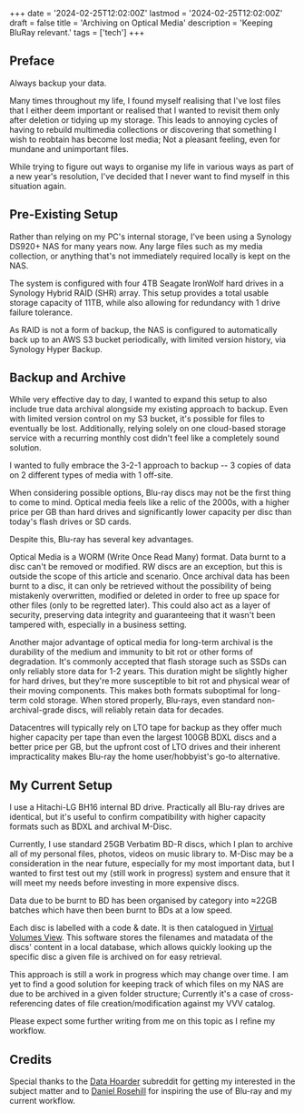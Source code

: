 +++
date = '2024-02-25T12:02:00Z'
lastmod = '2024-02-25T12:02:00Z'
draft = false
title = 'Archiving on Optical Media'
description = 'Keeping BluRay relevant.'
tags = ['tech']
+++

## Preface

Always backup your data.

Many times throughout my life, I found myself realising that I've lost files that I either deem important or realised that I wanted to revisit them only after deletion or tidying up my storage. This leads to annoying cycles of having to rebuild multimedia collections or discovering that something I wish to reobtain has become lost media; Not a pleasant feeling, even for mundane and unimportant files.

While trying to figure out ways to organise my life in various ways as part of a new year's resolution, I've decided that I never want to find myself in this situation again.

## Pre-Existing Setup

Rather than relying on my PC's internal storage, I've been using a Synology DS920+ NAS for many years now. Any large files such as my media collection, or anything that's not immediately required locally is kept on the NAS.

The system is configured with four 4TB Seagate IronWolf hard drives in a Synology Hybrid RAID (SHR) array. This setup provides a total usable storage capacity of 11TB, while also allowing for redundancy with 1 drive failure tolerance.

As RAID is not a form of backup, the NAS is configured to automatically back up to an AWS S3 bucket periodically, with limited version history, via Synology Hyper Backup.

## Backup and Archive

While very effective day to day, I wanted to expand this setup to also include true data archival alongside my existing approach to backup. Even with limited version control on my S3 bucket, it's possible for files to eventually be lost. Additionally, relying solely on one cloud-based storage service with a recurring monthly cost didn't feel like a completely sound solution.

I wanted to fully embrace the 3-2-1 approach to backup -- 3 copies of data on 2 different types of media with 1 off-site.

When considering possible options, Blu-ray discs may not be the first thing to come to mind. Optical media feels like a relic of the 2000s, with a higher price per GB than hard drives and significantly lower capacity per disc than today's flash drives or SD cards.

Despite this, Blu-ray has several key advantages.

Optical Media is a WORM (Write Once Read Many) format. Data burnt to a disc can't be removed or modified. RW discs are an exception, but this is outside the scope of this article and scenario. Once archival data has been burnt to a disc, it can only be retrieved without the possibility of being mistakenly overwritten, modified or deleted in order to free up space for other files (only to be regretted later). This could also act as a layer of security, preserving data integrity and guaranteeing that it wasn't been tampered with, especially in a business setting.

Another major advantage of optical media for long-term archival is the durability of the medium and immunity to bit rot or other forms of degradation. It's commonly accepted that flash storage such as SSDs can only reliably store data for 1-2 years. This duration might be slightly higher for hard drives, but they're more susceptible to bit rot and physical wear of their moving components. This makes both formats suboptimal for long-term cold storage. When stored properly, Blu-rays, even standard non-archival-grade discs, will reliably retain data for decades.

Datacentres will typically rely on LTO tape for backup as they offer much higher capacity per tape than even the largest 100GB BDXL discs and a better price per GB, but the upfront cost of LTO drives and their inherent impracticality makes Blu-ray the home user/hobbyist's go-to alternative.

## My Current Setup

I use a Hitachi-LG BH16 internal BD drive. Practically all Blu-ray drives are identical, but it's useful to confirm compatibility with higher capacity formats such as BDXL and archival M-Disc.

Currently, I use standard 25GB Verbatim BD-R discs, which I plan to archive all of my personal files, photos, videos on music library to. M-Disc may be a consideration in the near future, especially for my most important data, but I wanted to first test out my (still work in progress) system and ensure that it will meet my needs before investing in more expensive discs.

Data due to be burnt to BD has been organised by category into ≈22GB batches which have then been burnt to BDs at a low speed.

Each disc is labelled with a code & date. It is then catalogued in [Virtual Volumes View](https://www.fsoft.it/VVV/). This software stores the filenames and matadata of the discs' content in a local database, which allows quickly looking up the specific disc a given file is archived on for easy retrieval.

This approach is still a work in progress which may change over time. I am yet to find a good solution for keeping track of which files on my NAS are due to be archived in a given folder structure; Currently it's a case of cross-referencing dates of file creation/modification against my VVV catalog.

Please expect some further writing from me on this topic as I refine my workflow.
## Credits

Special thanks to the [Data Hoarder](https://www.reddit.com/r/DataHoarder/) subreddit for getting my interested in the subject matter and to [Daniel Rosehill](https://www.youtube.com/@danielontech) for inspiring the use of Blu-ray and my current workflow.